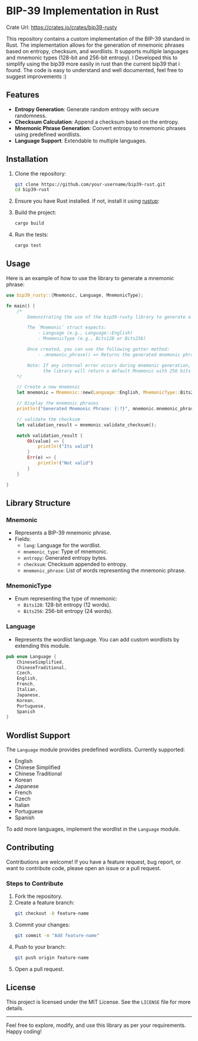 # BIP-39 Implementation in Rust

Crate Url: https://crates.io/crates/bip39-rusty

This repository contains a custom implementation of the BIP-39 standard in Rust. The implementation allows for the generation of mnemonic phrases based on entropy, checksum, and wordlists. It supports multiple languages and mnemonic types (128-bit and 256-bit entropy).
I Developed this to simplify using the bip39 more easily in rust than the current bip39 that i found. The code is easy to understand and well documented, feel free to suggest improvements :)
## Features

- **Entropy Generation**: Generate random entropy with secure randomness.
- **Checksum Calculation**: Append a checksum based on the entropy.
- **Mnemonic Phrase Generation**: Convert entropy to mnemonic phrases using predefined wordlists.
- **Language Support**: Extendable to multiple languages.

## Installation

1. Clone the repository:
   ```bash
   git clone https://github.com/your-username/bip39-rust.git
   cd bip39-rust
   ```

2. Ensure you have Rust installed. If not, install it using [rustup](https://rustup.rs/):


3. Build the project:
   ```bash
   cargo build
   ```

4. Run the tests:
   ```bash
   cargo test
   ```

## Usage

Here is an example of how to use the library to generate a mnemonic phrase:

```rust
use bip39_rusty::{Mnemonic, Language, MnemonicType};

fn main() {
    /*
        Demonstrating the use of the bip39-rusty library to generate a BIP39 mnemonic phrase.

        The `Mnemonic` struct expects:
            - Language (e.g., Language::English)
            - MnemonicType (e.g., Bits128 or Bits256)

        Once created, you can use the following getter method:
            - .mnemonic_phrase() => Returns the generated mnemonic phrase as a Vec<String>.

        Note: If any internal error occurs during mnemonic generation,
              the library will return a default Mnemonic with 256 bits and Language::English type.
    */

    // Create a new mnemonic
    let mnemonic = Mnemonic::new(Language::English, MnemonicType::Bits256);

    // Display the mnemonic phrases
    println!("Generated Mnemonic Phrase: {:?}", mnemonic.mnemonic_phrase());

    // validate the checksum
    let validation_result = mnemonic.validate_checksum();

    match validation_result {
        Ok(value) => {
            println!("Its valid")
        }
        Err(e) => {
            println!("Not valid")
        }
    }

}
```

## Library Structure

### Mnemonic
- Represents a BIP-39 mnemonic phrase.
- Fields:
  - `lang`: Language for the wordlist.
  - `mnemonic_type`: Type of mnemonic.
  - `entropy`: Generated entropy bytes. 
  - `checksum`: Checksum appended to entropy. 
  - `mnemonic_phrase`: List of words representing the mnemonic phrase. 

### MnemonicType
- Enum representing the type of mnemonic:
  - `Bits128`: 128-bit entropy (12 words).
  - `Bits256`: 256-bit entropy (24 words).

### Language
- Represents the wordlist language. You can add custom wordlists by extending this module.
```rust
pub enum Language {
    ChineseSimplified,
    ChineseTraditional,
    Czech,
    English,
    French,
    Italian,
    Japanese,
    Korean,
    Portuguese,
    Spanish
}
```
## Wordlist Support

The `Language` module provides predefined wordlists. Currently supported:
- English
- Chinese Simplified
- Chinese Traditional
- Korean
- Japanese
- French
- Czech
- Italian
- Portuguese
- Spanish

To add more languages, implement the wordlist in the `Language` module.

## Contributing

Contributions are welcome! If you have a feature request, bug report, or want to contribute code, please open an issue or a pull request.

### Steps to Contribute
1. Fork the repository.
2. Create a feature branch:
   ```bash
   git checkout -b feature-name
   ```
3. Commit your changes:
   ```bash
   git commit -m "Add feature-name"
   ```
4. Push to your branch:
   ```bash
   git push origin feature-name
   ```
5. Open a pull request.

## License

This project is licensed under the MIT License. See the `LICENSE` file for more details.

---

Feel free to explore, modify, and use this library as per your requirements. Happy coding!

